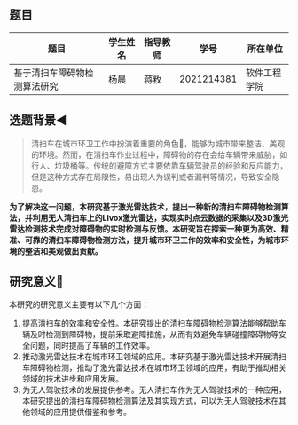## 题目

| 题目                         | 学生姓名 | 指导教师 | 学号       | 所在单位     |
| ---------------------------- | -------- | -------- | ---------- | ------------ |
| 基于清扫车障碍物检测算法研究 | 杨晨     | 蒋敉     | 2021214381 | 软件工程学院 |

## 选题背景:arrow_backward:

> 清扫车在城市环卫工作中扮演着重要的角色:man:，能够为城市带来整洁、美观的环境。然而，在清扫车作业过程中，障碍物的存在会给车辆带来威胁，如行人、垃圾桶等。传统的避障方式主要依靠车辆驾驶员的经验和反应能力，但是这种方式存在局限性，易出现人为误判或者漏判等情况，导致安全隐患。

**为了解决这一问题，本研究基于激光雷达技术，提出一种新的清扫车障碍物检测算法，并利用无人清扫车上的Livox激光雷达，实现实时点云数据的采集以及3D激光雷达检测技术完成对障碍物的实时检测与反馈。本研究旨在探索一种更为高效、精准、可靠的清扫车障碍物检测方法，提升城市环卫工作的效率和安全性，为城市环境的整洁和美观做出贡献。**





## 研究意义:mega:

本研究的研究意义主要有以下几个方面：

1. 提高清扫车的效率和安全性。本研究提出的清扫车障碍物检测算法能够帮助车辆及时检测到障碍物，提前采取避障措施，从而有效避免车辆碰撞障碍物等安全问题，同时提高了车辆的工作效率。
2. 推动激光雷达技术在城市环卫领域的应用。本研究基于激光雷达技术开展清扫车障碍物检测，推动了激光雷达技术在城市环卫领域的应用，有助于推动相关领域的技术进步和应用发展。
3. 为无人驾驶技术的发展提供参考。无人清扫车作为无人驾驶技术的一种应用，本研究提出的清扫车障碍物检测算法及其实现方式，可以为无人驾驶技术在其他领域的应用提供借鉴和参考。